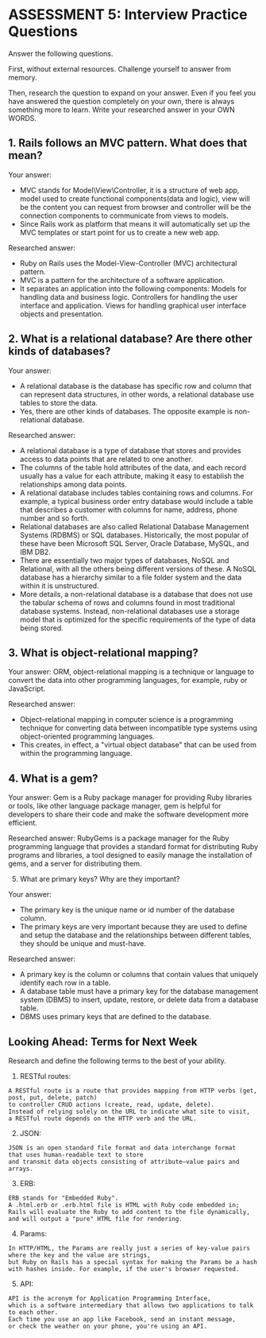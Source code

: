 # ASSESSMENT 5: Interview Practice Questions

Answer the following questions.

First, without external resources. Challenge yourself to answer from memory.

Then, research the question to expand on your answer. Even if you feel you have answered the question completely on your own, there is always something more to learn. Write your researched answer in your OWN WORDS.

## 1. Rails follows an MVC pattern. What does that mean?

  Your answer: 
  - MVC stands for Model\View\Controller, it is a structure of web app, model used to create functional components(data and logic), view will be the content you can request from browser and controller will be the connection components to communicate from views to models.
  - Since Rails work as platform that means it will automatically set up the MVC templates or start point for us to create a new web app.

  Researched answer:
  - Ruby on Rails uses the Model-View-Controller (MVC) architectural pattern. 
  - MVC is a pattern for the architecture of a software application. 
  - It separates an application into the following components: Models for handling data and business logic. Controllers for handling the user interface and application. Views for handling graphical user interface objects and presentation.


## 2. What is a relational database? Are there other kinds of databases?

  Your answer: 
  - A relational database is the database has specific row and column that can represent data structures, in other words, a relational database use tables to store the data. 
  - Yes, there are other kinds of databases. The opposite example is non-relational database.

  Researched answer:
  - A relational database is a type of database that stores and provides access to data points that are related to one another. 
  - The columns of the table hold attributes of the data, and each record usually has a value for each attribute, making it easy to establish the relationships among data points.
  - A relational database includes tables containing rows and columns. For example, a typical business order entry database would include a table that describes a customer with columns for name, address, phone number and so forth.
  - Relational databases are also called Relational Database Management Systems (RDBMS) or SQL databases. Historically, the most popular of these have been Microsoft SQL Server, Oracle Database, MySQL, and IBM DB2.
  - There are essentially two major types of databases, NoSQL and Relational, with all the others being different versions of these. A NoSQL database has a hierarchy similar to a file folder system and the data within it is unstructured.
  - More details, a non-relational database is a database that does not use the tabular schema of rows and columns found in most traditional database systems. Instead, non-relational databases use a storage model that is optimized for the specific requirements of the type of data being stored.


## 3. What is object-relational mapping?

  Your answer: ORM, object-relational mapping is a technique or language to convert the data into other programming languages, for example, ruby or JavaScript. 

  Researched answer: 
  - Object–relational mapping in computer science is a programming technique for converting data between incompatible type systems using object-oriented programming languages. 
  - This creates, in effect, a "virtual object database" that can be used from within the programming language.


## 4. What is a gem?

  Your answer: Gem is a Ruby package manager for providing Ruby libraries or tools, like other language package manager, gem is helpful for developers to share their code and make the software development more efficient.

  Researched answer: RubyGems is a package manager for the Ruby programming language that provides a standard format for distributing Ruby programs and libraries, a tool designed to easily manage the installation of gems, and a server for distributing them.


5. What are primary keys? Why are they important?

  Your answer: 
  - The primary key is the unique name or id number of the database column. 
  - The primary keys are very important because they are used to define and setup the database and the relationships between different tables, they should be unique and must-have.

  Researched answer:
  - A primary key is the column or columns that contain values that uniquely identify each row in a table. 
  - A database table must have a primary key for the database management system (DBMS) to insert, update, restore, or delete data from a database table. 
  - DBMS uses primary keys that are defined to the database.


## Looking Ahead: Terms for Next Week
Research and define the following terms to the best of your ability.

1. RESTful routes:
```
A RESTful route is a route that provides mapping from HTTP verbs (get, post, put, delete, patch) 
to controller CRUD actions (create, read, update, delete). 
Instead of relying solely on the URL to indicate what site to visit, 
a RESTful route depends on the HTTP verb and the URL.
```

2. JSON:
```
JSON is an open standard file format and data interchange format 
that uses human-readable text to store 
and transmit data objects consisting of attribute–value pairs and arrays.
```

3. ERB:
```
ERB stands for "Embedded Ruby". 
A .html.erb or .erb.html file is HTML with Ruby code embedded in; 
Rails will evaluate the Ruby to add content to the file dynamically, 
and will output a "pure" HTML file for rendering.
```

4. Params:
```
In HTTP/HTML, the Params are really just a series of key-value pairs 
where the key and the value are strings, 
but Ruby on Rails has a special syntax for making the Params be a hash 
with hashes inside. For example, if the user's browser requested.
```

5. API:
```
API is the acronym for Application Programming Interface, 
which is a software intermediary that allows two applications to talk to each other.
Each time you use an app like Facebook, send an instant message, 
or check the weather on your phone, you're using an API.
```